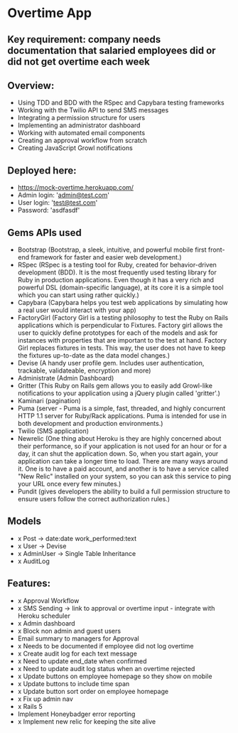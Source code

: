 # Overtime App

## Key requirement: company needs documentation that salaried employees did or did not get overtime each week

## Overview:
- Using TDD and BDD with the RSpec and Capybara testing frameworks
- Working with the Twilio API to send SMS messages
- Integrating a permission structure for users
- Implementing an administrator dashboard
- Working with automated email components
- Creating an approval workflow from scratch
- Creating JavaScript Growl notifications

## Deployed here:
- https://mock-overtime.herokuapp.com/
- Admin login: 'admin@test.com'
- User login: 'test@test.com'
- Password: 'asdfasdf'

## Gems APIs used
- Bootstrap (Bootstrap, a sleek, intuitive, and powerful mobile first front-end framework for faster and easier web development.)
- RSpec (RSpec is a testing tool for Ruby, created for behavior-driven development (BDD). It is the most frequently used testing library for Ruby in production applications. Even though it has a very rich and powerful DSL (domain-specific language), at its core it is a simple tool which you can start using rather quickly.)
- Capybara (Capybara helps you test web applications by simulating how a real user would interact with your app)
- FactoryGirl (Factory Girl is a testing philosophy to test the Ruby on Rails applications which is perpendicular to Fixtures. Factory girl allows the user to quickly define prototypes for each of the models and ask for instances with properties that are important to the test at hand. Factory Girl replaces fixtures in tests. This way, the user does not have to keep the fixtures up-to-date as the data model changes.)
- Devise (A handy user profile gem. Includes user authentication, trackable, validateable, encryption and more)
- Administrate (Admin Dashboard)
- Gritter (This Ruby on Rails gem allows you to easily add Growl-like notifications to your application using a jQuery plugin called 'gritter'.)
- Kaminari (pagination)
- Puma (server - Puma is a simple, fast, threaded, and highly concurrent HTTP 1.1 server for Ruby/Rack applications. Puma is intended for use in both development and production environments.)
- Twilio (SMS application)
- Newrelic (One thing about Heroku is they are highly concerned about their performance, so if your application is not used for an hour or for a day, it can shut the application down. So, when you start again, your application can take a longer time to load. There are many ways around it. One is to have a paid account, and another is to have a service called "New Relic" installed on your system, so you can ask this service to ping your URL once every few minutes.)
- Pundit (gives developers the ability to build a full permission structure to ensure users follow the correct authorization rules.)

## Models
- x Post -> date:date work_performed:text
- x User -> Devise
- x AdminUser -> Single Table Inheritance
- x AuditLog

## Features:
- x Approval Workflow
- x SMS Sending -> link to approval or overtime input - integrate with Heroku scheduler
- x Admin dashboard
- x Block non admin and guest users
- Email summary to managers for Approval
- x Needs to be documented if employee did not log overtime
- x Create audit log for each text message
- x Need to update end_date when confirmed
- x Need to update audit log status when an overtime rejected
- x Update buttons on employee homepage so they show on mobile
- x Update buttons to include time span
- x Update button sort order on employee homepage
- x Fix up admin nav
- x Rails 5
- Implement Honeybadger error reporting
- x Implement new relic for keeping the site alive
